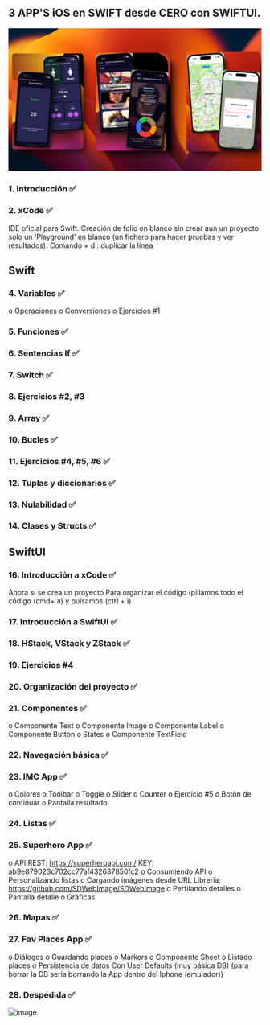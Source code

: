 ## 3 APP'S iOS en SWIFT desde CERO con SWIFTUI.

![image](./app-ios.png)

### 1.	Introducción ✅
### 2.	xCode ✅
IDE oficial para Swift.
Creación de folio en blanco sin crear aun un proyecto solo un ‘Playground’ en blanco (un fichero para hacer pruebas y ver resultados).
Comando + d : duplicar la línea

## Swift

### 4.	Variables ✅
o	Operaciones
o	Conversiones
o	Ejercicios #1
### 5.	Funciones ✅
### 6.	Sentencias If ✅
### 7.	Switch ✅
### 8.	Ejercicios #2, #3
### 9.	Array ✅
### 10.	Bucles ✅
### 11.	Ejercicios #4, #5, #6 ✅
### 12.	Tuplas y diccionarios ✅
### 13.	Nulabilidad ✅
### 14.	Clases y Structs ✅
    
## SwiftUI

### 16.	Introducción a xCode ✅
Ahora si se crea un proyecto
Para organizar el código (pillamos todo el código (cmd+ a) y pulsamos (ctrl + i)
### 17.	Introducción a SwiftUI ✅
### 18.	HStack, VStack y ZStack ✅
### 19.	Ejercicios #4
### 20.	Organización del proyecto ✅
### 21.	Componentes ✅
o	Componente Text
o	Componente Image
o	Componente Label
o	Componente Button
o	States
o	Componente TextField
### 22.	Navegación básica ✅
### 23.	IMC App ✅
o	Colores 
o	Toolbar 
o	Toggle
o	Slider
o	Counter
o	Ejercicio #5
o	Botón de continuar
o	Pantalla resultado
### 24.	Listas  ✅ 
### 25.	Superhero App  ✅
o	API REST: https://superheroapi.com/
KEY: ab9e879023c702cc77af432687850fc2
o	Consumiendo API
o	Personalizando listas
o	Cargando imágenes desde URL
Librería: https://github.com/SDWebImage/SDWebImage
o	Perfilando detalles
o	Pantalla detalle
o	Gráficas
### 26.	Mapas ✅
### 27.	Fav Places App ✅
o	Diálogos
o	Guardando places
o	Markers
o	Componente Sheet
o	Listado places
o	Persistencia de datos
Con User Defaults (muy básica DB) (para borrar la DB seria borrando la App dentro del Iphone (emulador))
### 28.	Despedida ✅

![image](https://github.com/user-attachments/assets/60c7fea3-7886-42d8-9c18-0fd47758795c)
